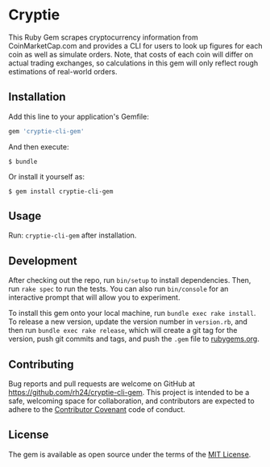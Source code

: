 # Cryptie

This Ruby Gem scrapes cryptocurrency information from CoinMarketCap.com and provides a CLI for users to look up figures for each coin as well as simulate orders. Note, that costs of each coin will differ on actual trading exchanges, so calculations in this gem will only reflect rough estimations of real-world orders.

## Installation

Add this line to your application's Gemfile:

```ruby
gem 'cryptie-cli-gem'
```

And then execute:

    $ bundle

Or install it yourself as:

    $ gem install cryptie-cli-gem

## Usage

Run: `cryptie-cli-gem` after installation.

## Development

After checking out the repo, run `bin/setup` to install dependencies. Then, run `rake spec` to run the tests. You can also run `bin/console` for an interactive prompt that will allow you to experiment.

To install this gem onto your local machine, run `bundle exec rake install`. To release a new version, update the version number in `version.rb`, and then run `bundle exec rake release`, which will create a git tag for the version, push git commits and tags, and push the `.gem` file to [rubygems.org](https://rubygems.org).

## Contributing

Bug reports and pull requests are welcome on GitHub at https://github.com/rh24/cryptie-cli-gem. This project is intended to be a safe, welcoming space for collaboration, and contributors are expected to adhere to the [Contributor Covenant](http://contributor-covenant.org) code of conduct.

## License

The gem is available as open source under the terms of the [MIT License](https://opensource.org/licenses/MIT).
